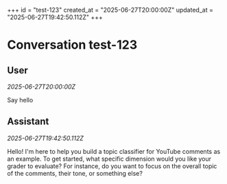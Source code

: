 +++
id = "test-123"
created_at = "2025-06-27T20:00:00Z"
updated_at = "2025-06-27T19:42:50.112Z"
+++

# Conversation test-123

## User
_2025-06-27T20:00:00Z_

Say hello

## Assistant
_2025-06-27T19:42:50.112Z_

Hello! I'm here to help you build a topic classifier for YouTube comments as an example. To get started, what specific dimension would you like your grader to evaluate? For instance, do you want to focus on the overall topic of the comments, their tone, or something else?